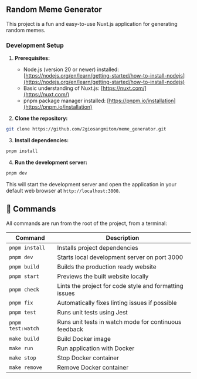 ## Random Meme Generator

This project is a fun and easy-to-use Nuxt.js application for generating random memes.

### Development Setup

1. **Prerequisites:**

   - Node.js (version 20 or newer) installed: [https://nodejs.org/en/learn/getting-started/how-to-install-nodejs](https://nodejs.org/en/learn/getting-started/how-to-install-nodejs)
   - Basic understanding of Nuxt.js: [https://nuxt.com/](https://nuxt.com/)
   - pnpm package manager installed: [https://pnpm.io/installation](https://pnpm.io/installation)

2. **Clone the repository:**

```bash
git clone https://github.com/2giosangmitom/meme_generator.git
```

3. **Install dependencies:**

```bash
pnpm install
```

4. **Run the development server:**

```bash
pnpm dev
```

This will start the development server and open the application in your default web browser at `http://localhost:3000`.

## 🧞 Commands

All commands are run from the root of the project, from a terminal:

| Command           | Description                                            |
| ----------------- | ------------------------------------------------------ |
| `pnpm install`    | Installs project dependencies                          |
| `pnpm dev`        | Starts local development server on port 3000           |
| `pnpm build`      | Builds the production ready website                    |
| `pnpm start`      | Previews the built website locally                     |
| `pnpm check`      | Lints the project for code style and formatting issues |
| `pnpm fix`        | Automatically fixes linting issues if possible         |
| `pnpm test`       | Runs unit tests using Jest                             |
| `pnpm test:watch` | Runs unit tests in watch mode for continuous feedback  |
| `make build`      | Build Docker image                                     |
| `make run`        | Run application with Docker                            |
| `make stop`       | Stop Docker container                                  |
| `make remove`     | Remove Docker container                                |
